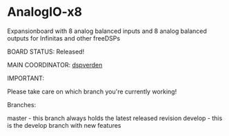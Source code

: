# AnalogIO-x8
Expansionboard with 8 analog balanced inputs and 8 analog balanced outputs for Infinitas and other freeDSPs

BOARD STATUS: Released!

MAIN COORDINATOR: [dspverden](https://github.com/dspverden)

IMPORTANT:

Please take care on which branch you're currently working!

Branches:

master - this branch always holds the latest released revision
develop - this is the develop branch with new features
